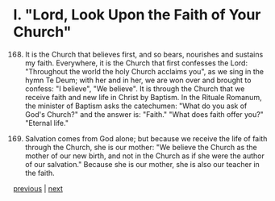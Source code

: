 # I. "Lord, Look Upon the Faith of Your Church"

168. It is the Church that believes first, and so bears, nourishes and sustains my faith. Everywhere, it is the Church that first confesses the Lord: "Throughout the world the holy Church acclaims you", as we sing in the hymn Te Deum; with her and in her, we are won over and brought to confess: "I believe", "We believe". It is through the Church that we receive faith and new life in Christ by Baptism. In the Rituale Romanum, the minister of Baptism asks the catechumen: "What do you ask of God's Church?" and the answer is: "Faith." "What does faith offer you?" "Eternal life."

169. Salvation comes from God alone; but because we receive the life of faith through the Church, she is our mother: "We believe the Church as the mother of our new birth, and not in the Church as if she were the author of our salvation." Because she is our mother, she is also our teacher in the faith.

[previous](https://github.com/Tenari/non-fiction/blob/master/catechism/__PY.md) | [next](https://github.com/Tenari/non-fiction/blob/master/catechism/__P10.md)